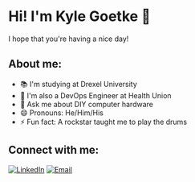 # Hi! I'm Kyle Goetke 👋
I hope that you're having a nice day!

## About me:
- 📚 I'm studying at Drexel University
- 🚀 I'm also a DevOps Engineer at Health Union
- 💬 Ask me about DIY computer hardware
- 😄 Pronouns: He/Him/His
- ⚡ Fun fact: A rockstar taught me to play the drums

## Connect with me:
<p>
    <a target="_blank" href="http://linkedin.com/in/Kyle-Goetke"><img class="badge" src="https://img.shields.io/badge/LinkedIn-0077B5?style=for-the-badge&logo=linkedin&logoColor=white" alt="LinkedIn"></a>
    <a target="_blank" href="mailto:kyle.goetke@gmail.com"><img class="badge" src="https://img.shields.io/badge/Email-D14836?style=for-the-badge&logo=mail.ru&logoColor=white" alt="Email"></a>
</p>
